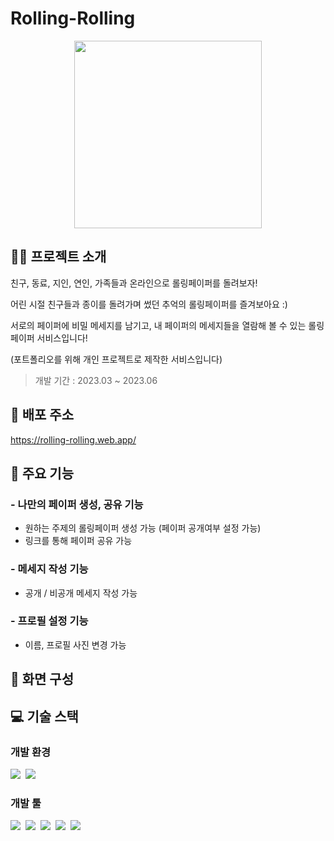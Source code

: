 # Rolling-Rolling

<p align="center">
<img src="https://github.com/Seokyung/Rolling-Rolling/assets/48540451/5e25cd7a-82fb-4d3a-9c07-84c07426b359" width="300" />
</p>

## 💁‍♀️ 프로젝트 소개

친구, 동료, 지인, 연인, 가족들과 온라인으로 롤링페이퍼를 돌려보자!

어린 시절 친구들과 종이를 돌려가며 썼던 추억의 롤링페이퍼를 즐겨보아요 :)

서로의 페이퍼에 비밀 메세지를 남기고, 내 페이퍼의 메세지들을 열람해 볼 수 있는 롤링페이퍼 서비스입니다!

(포트폴리오를 위해 개인 프로젝트로 제작한 서비스입니다)

> 개발 기간 : 2023.03 ~ 2023.06

## 🔗 배포 주소

https://rolling-rolling.web.app/

## 📌 주요 기능

### - 나만의 페이퍼 생성, 공유 기능

- 원하는 주제의 롤링페이퍼 생성 가능 (페이퍼 공개여부 설정 가능)
- 링크를 통해 페이퍼 공유 가능

### - 메세지 작성 기능

- 공개 / 비공개 메세지 작성 가능

### - 프로필 설정 기능

- 이름, 프로필 사진 변경 가능

## 📱 화면 구성

## 💻 기술 스택

### 개발 환경

<img src="https://img.shields.io/badge/Visual_Studio_Code-007ACC?style=for-the-badge&logo=VisualStudioCode&logoColor=white">&nbsp;
<img src="https://img.shields.io/badge/GitHub-181717?style=for-the-badge&logo=GitHub&logoColor=white">

### 개발 툴

<img src="https://img.shields.io/badge/React-61DAFB?style=for-the-badge&logo=React&logoColor=white">&nbsp;
<img src="https://img.shields.io/badge/Redux-764ABC?style=for-the-badge&logo=Redux&logoColor=white">&nbsp;
<img src="https://img.shields.io/badge/JavaScript-F7DF1E?style=for-the-badge&logo=JavaScript&logoColor=white">&nbsp;
<img src="https://img.shields.io/badge/bootstrap-7952B3?style=for-the-badge&logo=bootstrap&logoColor=white">&nbsp;
<img src="https://img.shields.io/badge/Firebase-FFCA28?style=for-the-badge&logo=Firebase&logoColor=white">

